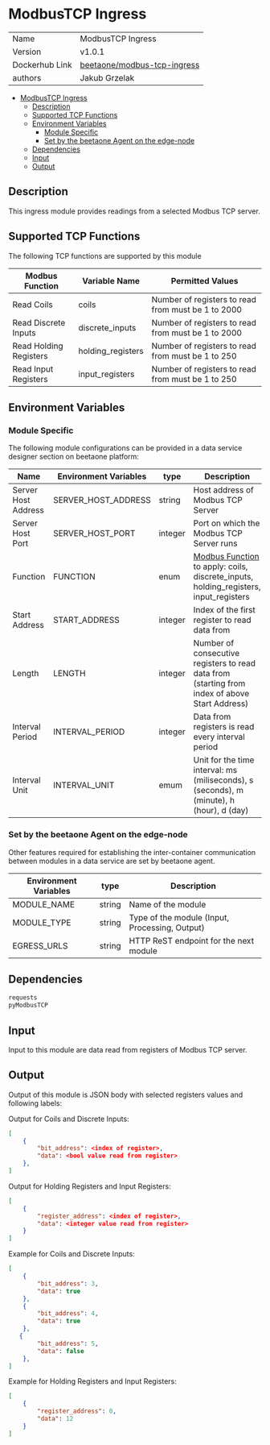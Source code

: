 # ModbusTCP Ingress

|                |                                       |
| -------------- | ------------------------------------- |
| Name           | ModbusTCP Ingress                     |
| Version        | v1.0.1                                |
| Dockerhub Link | [beetaone/modbus-tcp-ingress](https://hub.docker.com/r/beetaone/modbus-tcp-ingress) |
| authors        | Jakub Grzelak                         |

- [ModbusTCP Ingress](#modbustcp-ingress)
  - [Description](#description)
  - [Supported TCP Functions](#supported-tcp-functions)
  - [Environment Variables](#environment-variables)
    - [Module Specific](#module-specific)
    - [Set by the beetaone Agent on the edge-node](#set-by-the-beetaone-agent-on-the-edge-node)
  - [Dependencies](#dependencies)
  - [Input](#input)
  - [Output](#output)

## Description

This ingress module provides readings from a selected Modbus TCP server.

## Supported TCP Functions

The following TCP functions are supported by this module

| Modbus Function        | Variable Name       | Permitted Values                                   |
| ---------------------- | ------------------- | -------------------------------------------------- |
| Read Coils             | coils               | Number of registers to read from must be 1 to 2000 |
| Read Discrete Inputs   | discrete_inputs     | Number of registers to read from must be 1 to 2000 |
| Read Holding Registers | holding_registers   | Number of registers to read from must be 1 to 250  |
| Read Input Registers   | input_registers     | Number of registers to read from must be 1 to 250  |

## Environment Variables

### Module Specific

The following module configurations can be provided in a data service designer section on beetaone platform:

| Name                | Environment Variables | type    | Description                                                                                                      |
| ------------------- | --------------------- | ------- | ---------------------------------------------------------------------------------------------------------------- |
| Server Host Address | SERVER_HOST_ADDRESS   | string  | Host address of Modbus TCP Server                                                                                |
| Server Host Port    | SERVER_HOST_PORT      | integer | Port on which the Modbus TCP Server runs                                                                         |
| Function            | FUNCTION              | enum    | [Modbus Function](#supported-tcp-functions) to apply: coils, discrete_inputs, holding_registers, input_registers |
| Start Address       | START_ADDRESS         | integer | Index of the first register to read data from                                                                    |
| Length              | LENGTH                | integer | Number of consecutive registers to read data from (starting from index of above Start Address)                   |
| Interval Period     | INTERVAL_PERIOD       | integer | Data from registers is read every interval period                                                                |
| Interval Unit       | INTERVAL_UNIT         | emum    | Unit for the time interval: ms (miliseconds), s (seconds), m (minute), h (hour), d (day)                         |

### Set by the beetaone Agent on the edge-node

Other features required for establishing the inter-container communication between modules in a data service are set by beetaone agent.

| Environment Variables | type   | Description                                    |
| --------------------- | ------ | ---------------------------------------------- |
| MODULE_NAME           | string | Name of the module                             |
| MODULE_TYPE           | string | Type of the module (Input, Processing, Output)  |
| EGRESS_URLS            | string | HTTP ReST endpoint for the next module         |

## Dependencies

```txt
requests
pyModbusTCP
```

## Input

Input to this module are data read from registers of Modbus TCP server.

## Output

Output of this module is JSON body with selected registers values and following labels:

Output for Coils and Discrete Inputs:
```json
[
    {
        "bit_address": <index of register>,
        "data": <bool value read from register>
    },
]
```

Output for Holding Registers and Input Registers:
```json
[
    {
        "register_address": <index of register>,
        "data": <integer value read from register>
    }
]
```

Example for Coils and Discrete Inputs:
```json
[
    {
        "bit_address": 3,
        "data": true
    },
    {
        "bit_address": 4,
        "data": true
    },
   {
        "bit_address": 5,
        "data": false
    },
]
```

Example for Holding Registers and Input Registers:
```json
[
    {
        "register_address": 0,
        "data": 12
    }
]
```